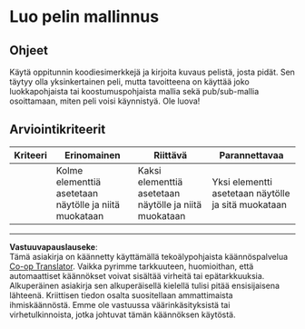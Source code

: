 <!--
CO_OP_TRANSLATOR_METADATA:
{
  "original_hash": "009bdedee9cc82988264be8cb31f9bf4",
  "translation_date": "2025-08-27T20:28:58+00:00",
  "source_file": "6-space-game/1-introduction/assignment.md",
  "language_code": "fi"
}
-->
# Luo pelin mallinnus

## Ohjeet

Käytä oppitunnin koodiesimerkkejä ja kirjoita kuvaus pelistä, josta pidät. Sen täytyy olla yksinkertainen peli, mutta tavoitteena on käyttää joko luokkapohjaista tai koostumuspohjaista mallia sekä pub/sub-mallia osoittamaan, miten peli voisi käynnistyä. Ole luova!

## Arviointikriteerit

| Kriteeri | Erinomainen                                            | Riittävä                                              | Parannettavaa                                      |
| -------- | ------------------------------------------------------ | ----------------------------------------------------- | ------------------------------------------------- |
|          | Kolme elementtiä asetetaan näytölle ja niitä muokataan | Kaksi elementtiä asetetaan näytölle ja niitä muokataan | Yksi elementti asetetaan näytölle ja sitä muokataan |

---

**Vastuuvapauslauseke**:  
Tämä asiakirja on käännetty käyttämällä tekoälypohjaista käännöspalvelua [Co-op Translator](https://github.com/Azure/co-op-translator). Vaikka pyrimme tarkkuuteen, huomioithan, että automaattiset käännökset voivat sisältää virheitä tai epätarkkuuksia. Alkuperäinen asiakirja sen alkuperäisellä kielellä tulisi pitää ensisijaisena lähteenä. Kriittisen tiedon osalta suositellaan ammattimaista ihmiskäännöstä. Emme ole vastuussa väärinkäsityksistä tai virhetulkinnoista, jotka johtuvat tämän käännöksen käytöstä.